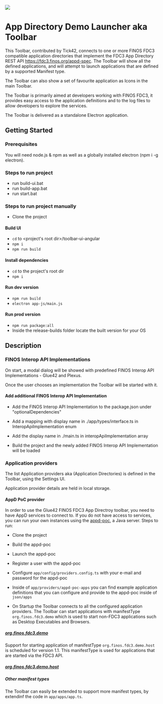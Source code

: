 ![](./resources/fdc3.png)

# App Directory Demo Launcher aka Toolbar

This Toolbar, contributed by Tick42, connects to one or more FINOS FDC3 compatible application directories that implement the FDC3 App Directory REST API https://fdc3.finos.org/appd-spec. The Toolbar will show all the defined applications, and will attempt to launch applications that are defined by a supported Manifest type.

The Toolbar can also show a set of favourite application as Icons in the main Toolbar. 

The Toolbar is primarily aimed at developers working with FINOS FDC3, it provides easy access to the application definitions and to the log files to allow developers to explore the services.

The Toolbar is delivered as a standalone Electron application.

## Getting Started

### Prerequisites

You will need node.js & npm as well as a globally installed electron (npm i -g electron).

### Steps to run project

- run build-ui.bat
- run build-app.bat
- run start.bat

### Steps to run project manually

- Clone the project

#### Build UI

- ```cd``` to <project's root dir>/toolbar-ui-angular
- ```npm i```
- ```npm run build```

#### Install dependencies

- ```cd``` to the project's root dir
- ```npm i```

#### Run dev version

- ```npm run build```
- ```electron app-js/main.js```

#### Run prod version

- ```npm run package:all```
- Inside the release-builds folder locate the built version for your OS

## Description

### FINOS Interop API Implementations

On start, a modal dialog will be showed with predefined FINOS Interop API Implementations - Glue42 and Plexus.

Once the user chooses an implementation the Toolbar will be started with it.

#### Add additional FINOS Interop API Implementation

- Add the FINOS Interop API Implementation to the package.json under "optionalDependencies"

- Add a mapping with display name in ./app/types/interface.ts in InteropApiImplementation enum

- Add the display name in ./main.ts in interopApiImplementation array

- Build the project and the newly added FINOS Interop API Implementation will be loaded

### Application providers

The list Application providers aka (Application Directories) is defined in the Toolbar, using the Settings UI. 

Application provider details are held in local storage.

#### <a name="appd-poc-provider"></a> AppD PoC provider

In order to use the Glue42 FINOS FDC3 App Directroy toolbar, you need to have AppD services to connect to. If you do not have access to services, you can run your own instances using the [appd-poc](https://github.com/FDC3/appd-poc), a Java server. Steps to run:

- Clone the project

- Build the appd-poc

- Launch the appd-poc

- Register a user with the appd-poc

- Configure ```app/config/providers.config.ts``` with your e-mail and password for the appd-poc

- Inside of ```app/providers/appd-poc-apps``` you can find example application definitions that you can configure and provide to the appd-poc inside of ```json/apps```

- On Startup the Toolbar connects to all the configured application providers. The Toolbar can start applications with manifestType `org.finos.fdc3.demo` which is used to start non-FDC3 applications such as Desktop Executables and Browsers.

##### [org.finos.fdc3.demo](./app/apps/schemas/org.finos.fdc3.demo-manifest-schema.json)

Support for starting application of manifestType `org.finos.fdc3.demo.host` is scheduled for version 1.1. This manifestType is used for applications that are started via the FDC3 API.

##### [org.finos.fdc3.demo.host](./app/apps/schemas/org.finos.fdc3.demo.host-manifest-schema.json)

##### Other manifest types

The Toolbar can easily be extended to support more manifest types, by extendinf the code in ```app/apps/app.ts```.
